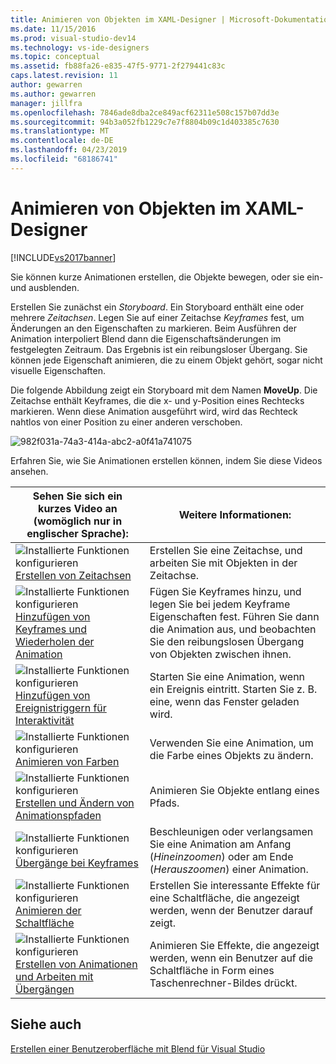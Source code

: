 ```yaml
---
title: Animieren von Objekten im XAML-Designer | Microsoft-Dokumentation
ms.date: 11/15/2016
ms.prod: visual-studio-dev14
ms.technology: vs-ide-designers
ms.topic: conceptual
ms.assetid: fb88fa26-e835-47f5-9771-2f279441c83c
caps.latest.revision: 11
author: gewarren
ms.author: gewarren
manager: jillfra
ms.openlocfilehash: 7846ade8dba2ce849acf62311e508c157b07dd3e
ms.sourcegitcommit: 94b3a052fb1229c7e7f8804b09c1d403385c7630
ms.translationtype: MT
ms.contentlocale: de-DE
ms.lasthandoff: 04/23/2019
ms.locfileid: "68186741"
---
```

# <a name="animate-objects-in-xaml-designer"></a>Animieren von Objekten im XAML-Designer
[!INCLUDE[vs2017banner](../includes/vs2017banner.md)]

Sie können kurze Animationen erstellen, die Objekte bewegen, oder sie ein- und ausblenden.  
  
 Erstellen Sie zunächst ein *Storyboard*. Ein Storyboard enthält eine oder mehrere *Zeitachsen*. Legen Sie auf einer Zeitachse *Keyframes* fest, um Änderungen an den Eigenschaften zu markieren. Beim Ausführen der Animation interpoliert Blend dann die Eigenschaftsänderungen im festgelegten Zeitraum. Das Ergebnis ist ein reibungsloser Übergang. Sie können jede Eigenschaft animieren, die zu einem Objekt gehört, sogar nicht visuelle Eigenschaften.  
  
 Die folgende Abbildung zeigt ein Storyboard mit dem Namen **MoveUp**. Die Zeitachse enthält Keyframes, die die x- und y-Position eines Rechtecks markieren. Wenn diese Animation ausgeführt wird, wird das Rechteck nahtlos von einer Position zu einer anderen verschoben.  
  
 ![](../designers/media/982f031a-74a3-414a-abc2-a0f41a741075.png "982f031a-74a3-414a-abc2-a0f41a741075")  
  
 Erfahren Sie, wie Sie Animationen erstellen können, indem Sie diese Videos ansehen.  
  
|Sehen Sie sich ein kurzes Video an (womöglich nur in englischer Sprache):|Weitere Informationen:|  
|--------------------------|-------------------|  
|![Installierte Funktionen konfigurieren](../designers/media/bldadminconsoleinitialconfigicon.PNG "BldAdminConsoleInitialConfigIcon") [Erstellen von Zeitachsen](http://www.popscreen.com/v/6A4eF/Microsoft-Expression-Blend-Creating-Timelines)|Erstellen Sie eine Zeitachse, und arbeiten Sie mit Objekten in der Zeitachse.|  
|![Installierte Funktionen konfigurieren](../designers/media/bldadminconsoleinitialconfigicon.PNG "BldAdminConsoleInitialConfigIcon") [Hinzufügen von Keyframes und Wiederholen der Animation](http://www.popscreen.com/v/6A4fi/Microsoft-Expression-Blend-Adding-Keyframes-and-Repeating-an-Animation)|Fügen Sie Keyframes hinzu, und legen Sie bei jedem Keyframe Eigenschaften fest. Führen Sie dann die Animation aus, und beobachten Sie den reibungslosen Übergang von Objekten zwischen ihnen.|  
|![Installierte Funktionen konfigurieren](../designers/media/bldadminconsoleinitialconfigicon.PNG "BldAdminConsoleInitialConfigIcon") [Hinzufügen von Ereignistriggern für Interaktivität](http://www.popscreen.com/v/6A4e4/Microsoft-Expression-Blend-Adding-Event-Triggers-for-Interactivity)|Starten Sie eine Animation, wenn ein Ereignis eintritt. Starten Sie z. B. eine, wenn das Fenster geladen wird.|  
|![Installierte Funktionen konfigurieren](../designers/media/bldadminconsoleinitialconfigicon.PNG "BldAdminConsoleInitialConfigIcon") [Animieren von Farben](http://www.popscreen.com/v/6A4gv/Microsoft-Expression-Blend-Animating-Colors)|Verwenden Sie eine Animation, um die Farbe eines Objekts zu ändern.|  
|![Installierte Funktionen konfigurieren](../designers/media/bldadminconsoleinitialconfigicon.PNG "BldAdminConsoleInitialConfigIcon") [Erstellen und Ändern von Animationspfaden](http://www.popscreen.com/v/6A4fX/Microsoft-Expression-Blend-Creating-and-Modifying-Motion-Paths)|Animieren Sie Objekte entlang eines Pfads.|  
|![Installierte Funktionen konfigurieren](../designers/media/bldadminconsoleinitialconfigicon.PNG "BldAdminConsoleInitialConfigIcon") [Übergänge bei Keyframes](http://www.popscreen.com/v/6A4dM/Microsoft-Expression-Blend-Easing-Keyframes)|Beschleunigen oder verlangsamen Sie eine Animation am Anfang (*Hineinzoomen*) oder am Ende (*Herauszoomen*) einer Animation.|  
|![Installierte Funktionen konfigurieren](../designers/media/bldadminconsoleinitialconfigicon.PNG "BldAdminConsoleInitialConfigIcon") [Animieren der Schaltfläche](http://www.popscreen.com/v/6A4fK/Microsoft-Expression-Blend-Animating-a-Button)|Erstellen Sie interessante Effekte für eine Schaltfläche, die angezeigt werden, wenn der Benutzer darauf zeigt.|  
|![Installierte Funktionen konfigurieren](../designers/media/bldadminconsoleinitialconfigicon.PNG "BldAdminConsoleInitialConfigIcon") [Erstellen von Animationen und Arbeiten mit Übergängen](https://www.youtube.com/watch?v=mAJXYrwxGYo)|Animieren Sie Effekte, die angezeigt werden, wenn ein Benutzer auf die Schaltfläche in Form eines Taschenrechner-Bildes drückt.|  
  
## <a name="see-also"></a>Siehe auch  
 [Erstellen einer Benutzeroberfläche mit Blend für Visual Studio](../designers/creating-a-ui-by-using-blend-for-visual-studio.md)
